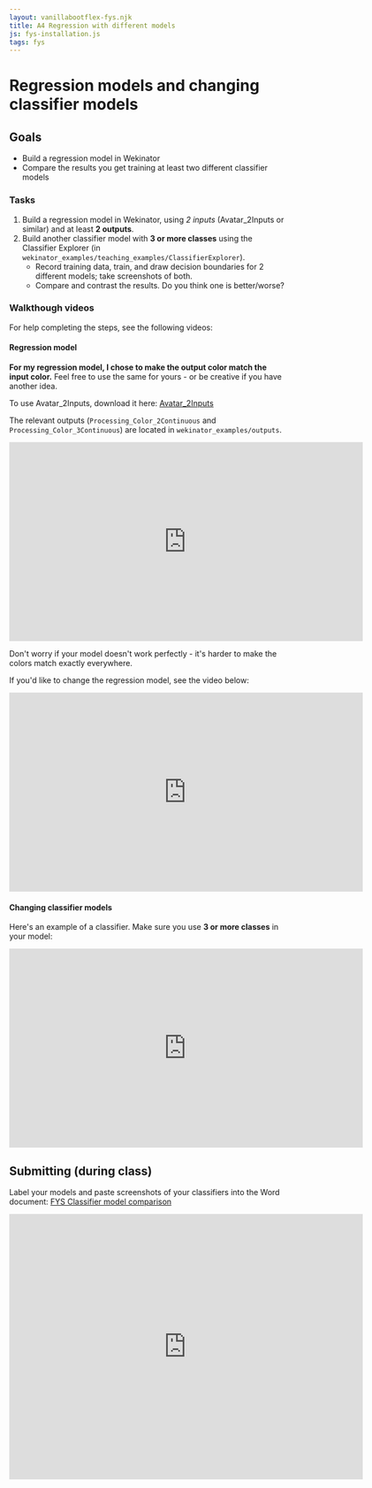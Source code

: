 ```yaml
---
layout: vanillabootflex-fys.njk
title: A4 Regression with different models
js: fys-installation.js
tags: fys
---
```


# Regression models and changing classifier models

## Goals

- Build a regression model in Wekinator
- Compare the results you get training at least two different classifier models

### Tasks

1. Build a regression model in Wekinator, using *2 inputs* (Avatar_2Inputs or similar) and at least **2 outputs**.
2. Build another classifier model with **3 or more classes** using the Classifier Explorer (in `wekinator_examples/teaching_examples/ClassifierExplorer`).
    - Record training data, train, and draw decision boundaries for 2 different models; take screenshots of both.
    - Compare and contrast the results. Do you think one is better/worse?


### Walkthough videos

For help completing the steps, see the following videos:

<h4> Regression model </h4>

**For my regression model, I chose to make the output color match the input color.** Feel free to use the same for yours - or be creative if you have another idea.

<!--Bootstrap warning / caution -->

<div class="alert alert-warning" role="alert">
To use Avatar_2Inputs, download it here: <a href='/img/Avatar_2Inputs.pde' download="Avatar_2Inputs.pde">Avatar_2Inputs</a>
</div>


The relevant outputs (`Processing_Color_2Continuous` and `Processing_Color_3Continuous`) are located in `wekinator_examples/outputs`.


<iframe width="640" height="360" src="https://www.youtube.com/embed/RrUmydE5itg" frameborder="0" allow="accelerometer; autoplay; encrypted-media; gyroscope; picture-in-picture" allowfullscreen></iframe>

Don't worry if your model doesn't work perfectly - it's harder to make the colors match exactly everywhere.

If you'd like to change the regression model, see the video below:

<iframe width="640" height="360" src="https://www.youtube.com/embed/VlNxgDBtYGM" frameborder="0" allow="accelerometer; autoplay; encrypted-media; gyroscope; picture-in-picture" allowfullscreen></iframe>

<h4>Changing classifier models</h4>

Here's an example of a classifier. Make sure you use **3 or more classes** in your model:

<iframe width="640" height="360" src="https://www.youtube.com/embed/PMl-LJ-snyU" frameborder="0" allow="accelerometer; autoplay; encrypted-media; gyroscope; picture-in-picture" allowfullscreen></iframe>

## Submitting (during class)

Label your models and paste screenshots of your classifiers into the Word document: [FYS Classifier model comparison](https://mountunion-my.sharepoint.com/:w:/g/personal/dwyerry_mountunion_edu/Ef-uyf4r95FKnolavcBmJbYB9-TZ_bO_5pYqb-x6JxHPCw?e=3DvElX)

<iframe src="https://mountunion-my.sharepoint.com/personal/dwyerry_mountunion_edu/_layouts/15/Doc.aspx?sourcedoc={fec9aeff-f72b-4a91-9e89-5abdc06625b6}&amp;action=embedview" width="640px" height="480px" frameborder="0">This is an embedded <a target="_blank" href="https://office.com">Microsoft Office</a> document, powered by <a target="_blank" href="https://office.com/webapps">Office</a>.</iframe>

